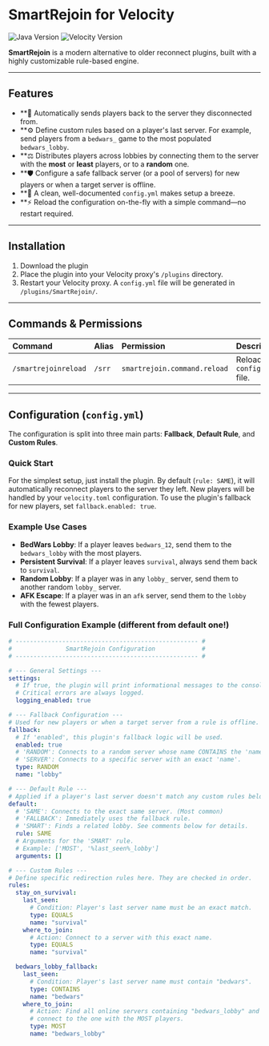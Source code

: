 # SmartRejoin for Velocity

![Java Version](https://img.shields.io/badge/Java-21+-blue?style=for-the-badge&logo=openjdk)
![Velocity Version](https://img.shields.io/badge/Velocity-3.4.0+-orange?style=for-the-badge)

**SmartRejoin** is a modern alternative to older reconnect plugins, built with a highly customizable rule-based engine.

---

## Features

- **🧠 Automatically sends players back to the server they disconnected from.
- **⚙️ Define custom rules based on a player's last server. For example, send players from a `bedwars_` game to the most populated `bedwars_lobby`.
- **⚖️ Distributes players across lobbies by connecting them to the server with the **most** or **least** players, or to a **random** one.
- **🛡️ Configure a safe fallback server (or a pool of servers) for new players or when a target server is offline.
- **🔌 A clean, well-documented `config.yml` makes setup a breeze.
- **⚡ Reload the configuration on-the-fly with a simple command—no restart required.

---

## Installation

1.  Download the plugin
2.  Place the plugin into your Velocity proxy's `/plugins` directory.
3.  Restart your Velocity proxy. A `config.yml` file will be generated in `/plugins/SmartRejoin/`.

---

## Commands & Permissions

| Command | Alias | Permission | Description |
| :--- | :--- | :--- | :--- |
| `/smartrejoinreload` | `/srr` | `smartrejoin.command.reload` | Reloads the `config.yml` file. |

---

## Configuration (`config.yml`)

The configuration is split into three main parts: **Fallback**, **Default Rule**, and **Custom Rules**.

### Quick Start

For the simplest setup, just install the plugin. By default (`rule: SAME`), it will automatically reconnect players to the server they left. New players will be handled by your `velocity.toml` configuration. To use the plugin's fallback for new players, set `fallback.enabled: true`.

### Example Use Cases

-   **BedWars Lobby**: If a player leaves `bedwars_12`, send them to the `bedwars_lobby` with the most players.
-   **Persistent Survival**: If a player leaves `survival`, always send them back to `survival`.
-   **Random Lobby**: If a player was in any `lobby_` server, send them to another random `lobby_` server.
-   **AFK Escape**: If a player was in an `afk` server, send them to the `lobby` with the fewest players.

### Full Configuration Example (different from default one!)

```yml
# --------------------------------------------------- #
#               SmartRejoin Configuration             #
# --------------------------------------------------- #

# --- General Settings ---
settings:
  # If true, the plugin will print informational messages to the console.
  # Critical errors are always logged.
  logging_enabled: true

# --- Fallback Configuration ---
# Used for new players or when a target server from a rule is offline.
fallback:
  # If 'enabled', this plugin's fallback logic will be used.
  enabled: true
  # 'RANDOM': Connects to a random server whose name CONTAINS the 'name' value.
  # 'SERVER': Connects to a specific server with an exact 'name'.
  type: RANDOM
  name: "lobby"

# --- Default Rule ---
# Applied if a player's last server doesn't match any custom rules below.
default:
  # 'SAME': Connects to the exact same server. (Most common)
  # 'FALLBACK': Immediately uses the fallback rule.
  # 'SMART': Finds a related lobby. See comments below for details.
  rule: SAME
  # Arguments for the 'SMART' rule.
  # Example: ['MOST', '%last_seen%_lobby']
  arguments: []

# --- Custom Rules ---
# Define specific redirection rules here. They are checked in order.
rules:
  stay_on_survival:
    last_seen:
      # Condition: Player's last server name must be an exact match.
      type: EQUALS
      name: "survival"
    where_to_join:
      # Action: Connect to a server with this exact name.
      type: EQUALS
      name: "survival"

  bedwars_lobby_fallback:
    last_seen:
      # Condition: Player's last server name must contain "bedwars".
      type: CONTAINS
      name: "bedwars"
    where_to_join:
      # Action: Find all online servers containing "bedwars_lobby" and
      # connect to the one with the MOST players.
      type: MOST
      name: "bedwars_lobby"
